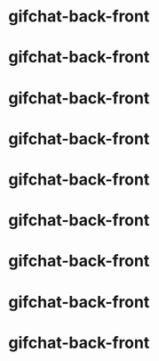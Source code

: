 # gifchat-back-front
# gifchat-back-front
# gifchat-back-front
# gifchat-back-front
# gifchat-back-front
# gifchat-back-front
# gifchat-back-front
# gifchat-back-front
# gifchat-back-front
